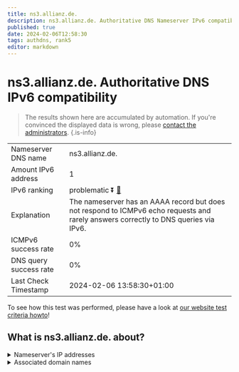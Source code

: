 ```yaml
---
title: ns3.allianz.de.
description: ns3.allianz.de. Authoritative DNS Nameserver IPv6 compatibility
published: true
date: 2024-02-06T12:58:30
tags: authdns, rank5
editor: markdown
---
```


# ns3.allianz.de. Authoritative DNS IPv6 compatibility

> The results shown here are accumulated by automation. If you're convinced the displayed data is wrong, please [contact the administrators](/howto/chat). 
{.is-info}




|   |   |
| - | - |
| Nameserver DNS name | ns3.allianz.de.
| Amount IPv6 address | 1
| IPv6 ranking | problematic :arrow_double_down: [🔗](/howto/ranking) |
| Explanation | The nameserver has an AAAA record but does not respond to ICMPv6 echo requests and rarely answers correctly to DNS queries via IPv6. |
| ICMPv6 success rate | 0%|
| DNS query success rate | 0% |
| Last Check Timestamp | 2024-02-06 13:58:30+01:00 |

To see how this test was performed, please have a look at [our website test criteria howto](/howto/testcriteria/authdns)!


## What is ns3.allianz.de. about?




<details>
<summary>Nameserver's IP addresses</summary>

2a01:6f8:2004:f0be::1:53

</details>



<details>
<summary>Associated domain names</summary>

www.allianz.de

</details>
